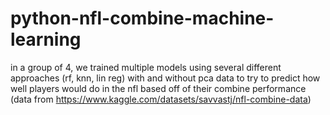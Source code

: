 # python-nfl-combine-machine-learning

in a group of 4, we trained multiple models using several different approaches (rf, knn, lin reg) with and without pca data to try to predict how well players would do in the nfl based off of their combine performance (data from https://www.kaggle.com/datasets/savvastj/nfl-combine-data)
